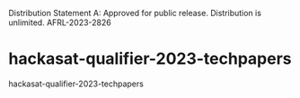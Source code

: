 Distribution Statement A: Approved for public release. Distribution is unlimited. AFRL-2023-2826

# hackasat-qualifier-2023-techpapers
hackasat-qualifier-2023-techpapers
